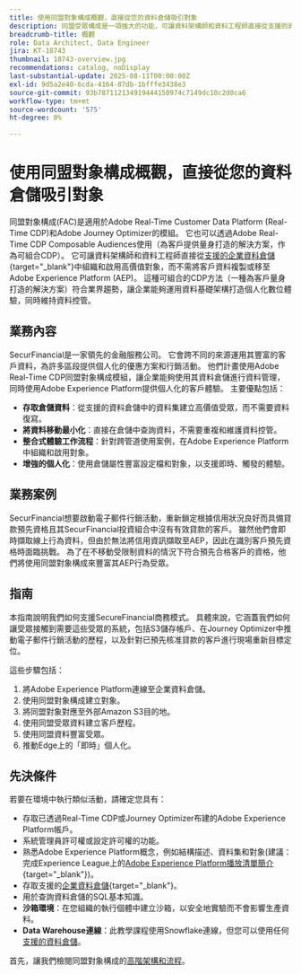 ```yaml
---
title: 使用同盟對象構成概觀，直接從您的資料倉儲吸引對象
description: 同盟受眾構成是一項強大的功能，可讓資料架構師和資料工程師直接從支援的資料倉儲中組織和啟用高價值受眾。
breadcrumb-title: 概觀
role: Data Architect, Data Engineer
jira: KT-18743
thumbnail: 18743-overview.jpg
recommendations: catalog, noDisplay
last-substantial-update: 2025-08-11T00:00:00Z
exl-id: 9d5a2e40-6cda-4164-87db-1bfffe3438e3
source-git-commit: 93b787112134919444150974c7149dc10c2d0ca6
workflow-type: tm+mt
source-wordcount: '575'
ht-degree: 0%

---
```


# 使用同盟對象構成概觀，直接從您的資料倉儲吸引對象

同盟對象構成(FAC)是適用於Adobe Real-Time Customer Data Platform (Real-Time CDP)和Adobe Journey Optimizer的模組。 它也可以透過Adobe Real-Time CDP Composable Audiences使用（為客戶提供量身打造的解決方案，作為可組合CDP）。 它可讓資料架構師和資料工程師直接從[支援的企業資料倉儲](https://experienceleague.adobe.com/zh-hant/docs/federated-audience-composition/using/start/access-prerequisites){target="_blank"}中組織和啟用高價值對象，而不需將客戶資料複製或移至Adobe Experience Platform (AEP)。 這種可組合的CDP方法（一種為客戶量身打造的解決方案）符合業界趨勢，讓企業能夠運用資料基礎架構打造個人化數位體驗，同時維持資料控管。

## 業務內容

SecurFinancial是一家領先的金融服務公司。 它會跨不同的來源運用其豐富的客戶資料，為許多區段提供個人化的優惠方案和行銷活動。 他們計畫使用Adobe Real-Time CDP同盟對象構成模組，讓企業能夠使用其資料倉儲進行資料管理，同時使用Adobe Experience Platform提供個人化的客戶體驗。 主要優點包括：

- **存取倉儲資料**：從支援的資料倉儲中的資料集建立高價值受眾，而不需要資料復寫。
- **將資料移動最小化**：直接在倉儲中查詢資料，不需要重複和維護資料控管。
- **整合式體驗工作流程**：針對跨管道使用案例，在Adobe Experience Platform中組織和啟用對象。
- **增強的個人化**：使用倉儲屬性豐富設定檔和對象，以支援即時、觸發的體驗。

## 業務案例

SecurFinancial想要啟動電子郵件行銷活動，重新鎖定根據信用狀況良好而具備貸款預先資格且其SecurFinancial投資組合中沒有有效貸款的客戶。 雖然他們會即時擷取線上行為資料，但由於無法將信用資訊擷取至AEP，因此在識別客戶預先資格時面臨挑戰。 為了在不移動受限制資料的情況下符合預先合格客戶的資格，他們將使用同盟對象構成來豐富其AEP行為受眾。

## 指南

本指南說明我們如何支援SecureFinancial商務模式。 具體來說，它涵蓋我們如何讓受眾接觸到需要這些受眾的系統，包括S3儲存帳戶、在Journey Optimizer中推動電子郵件行銷活動的歷程，以及針對已預先核准貸款的客戶進行現場重新目標定位。

這些步驟包括：

1. 將Adobe Experience Platform連線至企業資料倉儲。
2. 使用同盟對象構成建立對象。
3. 將同盟對象對應至外部Amazon S3目的地。
4. 使用同盟受眾資料建立客戶歷程。
5. 使用同盟資料豐富受眾。
6. 推動Edge上的「即時」個人化。

## 先決條件

若要在環境中執行類似活動，請確定您具有：

- 存取已透過Real-Time CDP或Journey Optimizer布建的Adobe Experience Platform帳戶。
- 系統管理員許可權或設定許可權的功能。
- 熟悉Adobe Experience Platform概念，例如結構描述、資料集和對象(建議：完成Experience League上的[Adobe Experience Platform播放清單簡介](https://experienceleague.adobe.com/zh-hant/playlists/experience-platform-introduction?lang=en){target="_blank"})。
- 存取支援的[企業資料倉儲](https://experienceleague.adobe.com/zh-hant/docs/federated-audience-composition/using/start/access-prerequisites){target="_blank"}。
- 用於查詢資料倉儲的SQL基本知識。
- **沙箱環境**：在您組織的執行個體中建立沙箱，以安全地實驗而不會影響生產資料。
- **Data Warehouse連線**：此教學課程使用Snowflake連線，但您可以使用任何[支援的資料倉儲](https://experienceleague.adobe.com/zh-hant/docs/federated-audience-composition/using/start/access-prerequisites)。

首先，讓我們檢閱同盟對象構成的[高階架構和流程](fac-architecture-and-flow.md)。
